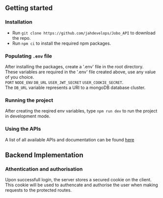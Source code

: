 ## Getting started
### Installation
* Run `git clone https://github.com/jahdevelops/Jobo_API` to download the repo. <br />
* Run `npm ci` to install the required npm packages.

### Populating `.env` file
After installing the packages,  create a '.env' file in the root directory. <br />
These variables are required in the '.env' file created above, use any value of you choice. <br />
  `PORT` `NODE_ENV` `DB_URL` `USER_JWT_SECRET` `USER_COOKIE_SECRET`. <br />
The `DB_URL` variable represents a URI to a mongoDB database cluster.

### Running the project
After creating the reqired env variables, type `npm run dev` to run the project in development mode.

### Using the APIs
A list of all available APIs and documentation can be found <a href='https://bankcraft.postman.co/workspace/My-Workspace~4b6f3538-9378-4f3f-84dd-ed39ddb72cad/request/30807885-c75c0572-103b-47b1-acdf-9e27c38fa110'> here </a>

## Backend Implementation
### Athentication and authorisation
Upon successfull login, the server stores a secured cookie on the client. This cookie will be used to authencate and authorise the user when making requests to the protected routes.

